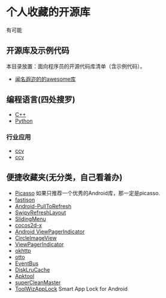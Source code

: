 # 个人收藏的开源库
有可能

## 开源库及示例代码

本目录放置：面向程序员的开源代码库清单（含示例代码）。

* [闻名遐迩的的awesome库](/dox/awesome.md)

## 编程语言(四处搜罗)

* [C++](/dox/cpp.wiki)
* [Python](/dox/python.wiki )


### 行业应用
* [ccv](https://github.com/liuliu/ccv.git)
* [ccv](/dox/fav.md)



## 便捷收藏夹(无分类，自己看着办)
* [Picasso](https://github.com/square/picasso) 如果只推荐一个优秀的Android库，那一定是picasso.
* [fastjson](https://github.com/alibaba/fastjson)
* [Android-PullToRefresh](https://github.com/chrisbanes/Android-PullToRefresh)
* [SwipyRefreshLayout](https://github.com/OrangeGangsters/SwipyRefreshLayout)
* [SlidingMenu](https://github.com/jfeinstein10/SlidingMenu)
* [cocos2d-x](https://github.com/cocos2d/cocos2d-x)
* [Android ViewPagerIndicator](https://github.com/JakeWharton/ViewPagerIndicator)
* [CircleImageView](https://github.com/hdodenhof/CircleImageView)
* [ViewPagerIndicator](https://github.com/JakeWharton/ViewPagerIndicator)
* [okhttp](http://square.github.io/okhttp/)
* [otto](https://github.com/square/otto)
* [EventBus](https://github.com/greenrobot/EventBus)
* [DiskLruCache](https://github.com/JakeWharton/DiskLruCache)
* [Apktool](https://github.com/iBotPeaches/Apktool)
* [superCleanMaster](https://github.com/joyoyao/superCleanMaster)
* [ToolWizAppLock](https://github.com/Toolwiz/ToolWizAppLock) Smart App Lock for Android
